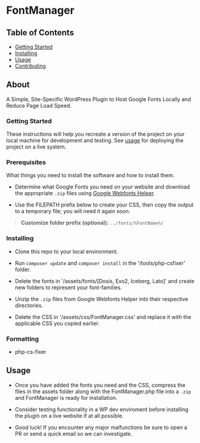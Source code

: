 # FontManager

## Table of Contents

- [Getting Started](#getting_started)
- [Installing](#install)
- [Usage](#usage)
- [Contributing](../CONTRIBUTING.md)

## About

A Simple, Site-Specific WordPress Plugin to Host Google Fonts Locally and Reduce Page Load Speed.

### Getting Started []()

These instructions will help you recreate a version of the project on your local machine for development and testing. See [usage](#usage) for deploying the project on a live system.

### Prerequisites

What things you need to install the software and how to install them.

- Determine what Google Fonts you need on your website and download the appropriate `.zip` files using [Google Webfonts Helper](https://google-webfonts-helper.herokuapp.com/).

- Use the FILEPATH prefix below to create your CSS, then copy the output to a temporary file; you will need it again soon.

> **Customize folder prefix (optional):** `../fonts/%FontName%/`

### Installing []()

- Clone this repo to your local environment.

- Run `composer update` and `composer install` in the '/tools/php-csfixer' folder.

- Delete the fonts in '/assets/fonts/[Dosis, Exo2, Iceberg, Lato]' and create new folders to represent your font-families.

- Unzip the `.zip` files from Google Webfonts Helper into their respective directories.

- Delete the CSS in '/assets/css/FontManager.css' and replace it with the applicable CSS you copied earlier.

### Formatting

- php-cs-fixer

## Usage []()

- Once you have added the fonts you need and the CSS, compress the files in the assets folder along with the FontManager.php file into a `.zip` and FontManager is ready for installation.

- Consider testing functionality in a WP dev enviroment before installing the plugin on a live website if at all possible.

- Good luck! If you encounter any major malfunctions be sure to open a PR or send a quick email so we can investigate.
